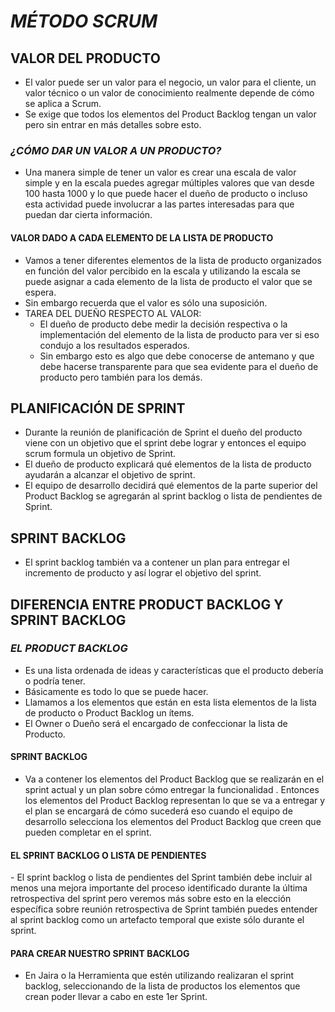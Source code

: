# ***MÉTODO SCRUM***
## **VALOR DEL PRODUCTO**
- El valor puede ser un valor para el negocio, un valor para el cliente,  un valor técnico o un valor de conocimiento realmente depende de cómo se aplica a Scrum. ​
- Se exige que todos los elementos del Product Backlog tengan un valor pero sin entrar en más detalles sobre esto.​

### *¿CÓMO DAR UN VALOR A UN PRODUCTO?*
- Una manera simple de tener un valor es crear una escala de valor simple y en la escala puedes agregar múltiples valores que van desde 100 hasta 1000 y lo que puede hacer el dueño de producto o incluso esta actividad puede involucrar a las partes interesadas para que puedan dar cierta información.​

#### VALOR DADO A CADA ELEMENTO DE LA LISTA DE PRODUCTO
- Vamos a tener diferentes elementos de la lista de producto organizados en función del valor percibido en la escala y utilizando la escala se puede asignar a cada elemento de la lista de producto el valor que se espera.​
- Sin embargo recuerda que el valor es sólo una suposición.
- TAREA DEL DUEÑO RESPECTO AL VALOR:
  - El dueño de producto debe medir la decisión respectiva o la implementación del elemento de la lista  de producto para ver si eso condujo a los resultados esperados.​
  - Sin embargo esto es algo que debe conocerse de antemano y que debe hacerse transparente para que sea evidente para el dueño de producto pero también para los demás.​

## **PLANIFICACIÓN DE SPRINT**
- Durante la reunión de planificación de Sprint el dueño del producto viene con un objetivo que el sprint debe lograr y entonces el equipo scrum formula un objetivo de Sprint.​
- El dueño de producto explicará qué elementos de la lista de producto ayudarán a alcanzar el objetivo de sprint.​
- El equipo de desarrollo decidirá qué elementos de la parte superior del Product Backlog se agregarán al sprint backlog o lista de pendientes de Sprint.

## **SPRINT BACKLOG**
- El sprint backlog también va a contener un plan para entregar el incremento de producto y así lograr​ el objetivo del sprint.​

## **DIFERENCIA ENTRE PRODUCT BACKLOG Y SPRINT BACKLOG**
### *EL PRODUCT BACKLOG*
- Es una lista ordenada de ideas y características que el producto debería o podría tener.​
- Básicamente es todo lo que se puede hacer.​
- Llamamos a los elementos que están en esta lista elementos de la lista de producto o Product Backlog un ítems.​
- El Owner o Dueño será el encargado de confeccionar la lista de Producto.​

#### SPRINT BACKLOG
- Va a contener los elementos del Product Backlog que se realizarán en el sprint actual y un plan sobre cómo entregar la funcionalidad . Entonces los elementos del Product Backlog representan lo que se va a entregar y el plan se encargará de cómo sucederá eso cuando el equipo de desarrollo selecciona los elementos del Product Backlog que creen que pueden completar en el sprint.​​

#### EL SPRINT BACKLOG O LISTA DE PENDIENTES
​- El sprint backlog o lista de pendientes del Sprint también debe incluir al menos una mejora importante del proceso identificado durante la última retrospectiva del sprint pero veremos más sobre esto en la elección específica sobre reunión retrospectiva de Sprint también puedes entender al sprint backlog como un artefacto temporal que existe sólo durante el sprint.

#### PARA CREAR NUESTRO SPRINT BACKLOG
- En Jaira o la Herramienta que estén utilizando realizaran el sprint backlog, seleccionando de la lista de productos los elementos que crean poder llevar a cabo en este 1er Sprint.
